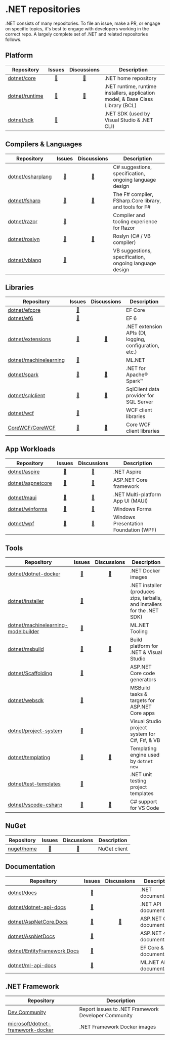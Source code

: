# .NET repositories

.NET consists of many repositories. To file an issue, make a PR, or engage on specific topics, it's best to engage with developers working in the correct repo. A largely complete set of .NET and related repositories follows.

## Platform

|Repository                                                          |Issues                                                |Discussions                                               | Description |
|--------------------------------------------------------------------|:----------------------------------------------------:|:--------------------------------------------------------:|-------------|
|[dotnet/core](https://github.com/dotnet/core)                       |[🔗](https://github.com/dotnet/core/issues)           |[🔗](https://github.com/dotnet/core/discussions)      |.NET home repository|
|[dotnet/runtime](https://github.com/dotnet/runtime)                 |[🔗](https://github.com/dotnet/runtime/issues)        |[🔗](https://github.com/dotnet/runtime/discussions)      |.NET runtime, runtime installers, application model, & Base Class Library (BCL)|
|[dotnet/sdk](https://github.com/dotnet/sdk)                         |[🔗](https://github.com/dotnet/sdk/issues)            |                                                          |.NET SDK (used by Visual Studio & .NET CLI)|


## Compilers & Languages
|Repository                                                          |Issues                                                |Discussions                                               | Description |
|--------------------------------------------------------------------|:----------------------------------------------------:|:--------------------------------------------------------:|-------------|
|[dotnet/csharplang](https://github.com/dotnet/csharplang)                |[🔗](https://github.com/dotnet/csharplang/issues)         |[🔗](https://github.com/dotnet/csharplang/discussions)         |C# suggestions, specification, ongoing language design |
|[dotnet/fsharp](https://github.com/dotnet/fsharp)                        |[🔗](https://github.com/dotnet/fsharp/issues)             |[🔗](https://github.com/dotnet/fsharp/discussions)             |The F# compiler, FSharp.Core library, and tools for F# |
|[dotnet/razor](https://github.com/dotnet/razor)                    |[🔗](https://github.com/dotnet/razor/issues)           |                                                             |Compiler and tooling experience for Razor    |
|[dotnet/roslyn](https://github.com/dotnet/roslyn)                        |[🔗](https://github.com/dotnet/roslyn/issues)             |[🔗](https://github.com/dotnet/roslyn/discussions)             |Roslyn (C# / VB compiler)                              |
|[dotnet/vblang](https://github.com/dotnet/vblang)                        |[🔗](https://github.com/dotnet/vblang/issues)             |                                                                |VB suggestions, specification, ongoing language design |

## Libraries

|Repository                                            |Issues                                           |Discussions                                          | Description |
|------------------------------------------------------|:-----------------------------------------------:|:---------------------------------------------------:|-------------|
|[dotnet/efcore](https://github.com/dotnet/efcore)                            |[🔗](https://github.com/dotnet/efcore/issues)               |                                                       |EF Core                               |
|[dotnet/ef6](https://github.com/dotnet/ef6)                                  |[🔗](https://github.com/dotnet/ef6/issues)                  |                                                       |EF 6                                  |
|[dotnet/extensions](https://github.com/dotnet/extensions)           |[🔗](https://github.com/dotnet/extensions/issues)     |[🔗](https://github.com/dotnet/extensions/discussions)   |.NET extension APIs (DI, logging, configuration, etc.)|
|[dotnet/machinelearning](https://github.com/dotnet/machinelearning)                           |[🔗](https://github.com/dotnet/machinelearning/issues)              |                                                   |ML.NET                   |
|[dotnet/spark](https://github.com/dotnet/spark)                                               |[🔗](https://github.com/dotnet/spark/issues)                        |[🔗](https://github.com/dotnet/spark/discussions) |.NET for Apache® Spark™  |
|[dotnet/sqlclient](https://github.com/dotnet/sqlclient)                      |[🔗](https://github.com/dotnet/sqlclient/issues)            |[🔗](https://github.com/dotnet/sqlclient/discussions) |SqlClient data provider for SQL Server|
|[dotnet/wcf](https://github.com/dotnet/wcf)           |[🔗](https://github.com/dotnet/wcf/issues)      |                                                      |WCF client libraries|
|[CoreWCF/CoreWCF](https://github.com/CoreWCF/CoreWCF) |[🔗](https://github.com/CoreWCF/CoreWCF/issues) |[🔗](https://github.com/CoreWCF/CoreWCF/discussions) | Core WCF client libraries|

## App Workloads

|Repository                                                         |Issues                                                  |Discussions                                                 | Description |
|-------------------------------------------------------------------|:------------------------------------------------------:|:----------------------------------------------------------:|-------------|
|[dotnet/aspire](https://github.com/dotnet/aspire)                  |[🔗](https://github.com/dotnet/aspire/issues)          |[🔗](https://github.com/dotnet/aspire/discussions)          |.NET Aspire                                  |
|[dotnet/aspnetcore](https://github.com/dotnet/aspnetcore)          |[🔗](https://github.com/dotnet/aspnetcore/issues)      |[🔗](https://github.com/dotnet/aspnetcore/discussions)      |ASP.NET Core framework                       |
|[dotnet/maui](https://github.com/dotnet/maui)                       |[🔗](https://github.com/dotnet/maui/issues)     |[🔗](https://github.com/dotnet/maui/discussions)     |.NET Multi-platform App UI (MAUI)|
|[dotnet/winforms](https://github.com/dotnet/winforms)               |[🔗](https://github.com/dotnet/winforms/issues) |[🔗](https://github.com/dotnet/winforms/discussions) |Windows Forms|
|[dotnet/wpf](https://github.com/dotnet/wpf)                         |[🔗](https://github.com/dotnet/wpf/issues)      |[🔗](https://github.com/dotnet/wpf/discussions)      |Windows Presentation Foundation (WPF)|

## Tools

|Repository                                                          |Issues                                           |Discussions                                          | Description |
|--------------------------------------------------------------------|:-----------------------------------------------:|:---------------------------------------------------:|------------|
|[dotnet/dotnet-docker](https://github.com/dotnet/dotnet-docker)     |[🔗](https://github.com/dotnet/dotnet-docker/issues)  |[🔗](https://github.com/dotnet/dotnet-docker/discussions)|.NET Docker images|
|[dotnet/installer](https://github.com/dotnet/installer)             |[🔗](https://github.com/dotnet/installer/issues)      |                                                          |.NET installer (produces zips, tarballs, and installers for the .NET SDK)
|[dotnet/machinelearning-modelbuilder](https://github.com/dotnet/machinelearning-modelbuilder) |[🔗](https://github.com/dotnet/machinelearning-modelbuilder/issues) |                                                   |ML.NET Tooling           |
|[dotnet/msbuild](https://github.com/dotnet/msbuild)      |[🔗](https://github.com/dotnet/msbuild/issues)|[🔗](https://github.com/dotnet/msbuild/discussions)|Build platform for .NET & Visual Studio|
|[dotnet/Scaffolding](https://github.com/dotnet/Scaffolding)        |[🔗](https://github.com/dotnet/Scaffolding/issues)     |                                                             |ASP.NET Core code generators                 |
|[dotnet/websdk](https://github.com/dotnet/websdk)                  |[🔗](https://github.com/dotnet/websdk/issues)          |                                                             |MSBuild tasks & targets for ASP.NET Core apps|
|[dotnet/project-system](https://github.com/dotnet/project-system)   |[🔗](https://github.com/dotnet/project-system/issues) |                                                          |Visual Studio project system for C#, F#, & VB|
|[dotnet/templating](https://github.com/dotnet/templating)           |[🔗](https://github.com/dotnet/templating/issues)     |[🔗](https://github.com/dotnet/templating/discussions)   |Templating engine used by `dotnet new`|
|[dotnet/test-templates](https://github.com/dotnet/test-templates)   |[🔗](https://github.com/dotnet/test-templates/issues) |                                                          |.NET unit testing project templates|
|[dotnet/vscode-csharp](https://github.com/dotnet/vscode-csharp)     |[🔗](https://github.com/dotnet/vscode-csharp/issues)     |[🔗](https://github.com/dotnet/vscode-csharp/discussions)   |C# support for VS Code|


## NuGet

|Repository                                                  |Issues                                     |Discussions                                    | Description |
|------------------------------------------------------------|:-----------------------------------------:|:---------------------------------------------:|-------------|
|[nuget/home](https://github.com/nuget/home)                 |[🔗](https://github.com/nuget/home/issues)|[🔗](https://github.com/nuget/home/discussions)|NuGet client|

## Documentation

|Repository                                                          |Issues                                                |Discussions                                               | Description |
|--------------------------------------------------------------------|:----------------------------------------------------:|:--------------------------------------------------------:|-------------|
|[dotnet/docs](https://github.com/dotnet/docs)                       |[🔗](https://github.com/dotnet/docs/issues)           |                                                          |.NET documentation|
|[dotnet/dotnet-api-docs](https://github.com/dotnet/dotnet-api-docs) |[🔗](https://github.com/dotnet/dotnet-api-docs/issues)|                                                          |.NET API documentation|
|[dotnet/AspNetCore.Docs](https://github.com/dotnet/AspNetCore.Docs)|[🔗](https://github.com/dotnet/AspNetCore.Docs/issues) |[🔗](https://github.com/dotnet/AspNetCore.Docs/discussions) |ASP.NET Core documentation                   |
|[dotnet/AspNetDocs](https://github.com/dotnet/AspNetDocs)          |[🔗](https://github.com/dotnet/AspNetDocs/issues)      |                                                             |ASP.NET 4.x documentation                    |
|[dotnet/EntityFramework.Docs](https://github.com/dotnet/EntityFramework.Docs)|[🔗](https://github.com/dotnet/EntityFramework.Docs/issues) |                                                       |EF Core & EF 6 documentation          |
|[dotnet/ml-api-docs](https://github.com/dotnet/ml-api-docs)                                   |[🔗](https://github.com/dotnet/ml-api-docs/issues)                  |                                                   |ML.NET API documentation |

## .NET Framework

|Repository                                                                                |Description |
|------------------------------------------------------------------------------------------|------------|
|[Dev Community](https://developercommunity.visualstudio.com/spaces/61/index.html)         |Report issues to .NET Framework Developer Community|
|[microsoft/dotnet-framework-docker](https://github.com/microsoft/dotnet-framework-docker) |.NET Framework Docker images|

